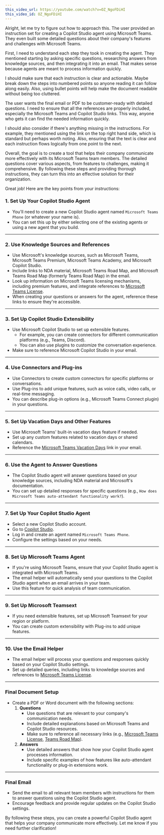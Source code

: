 ```yaml
---
this_video_url: https://youtube.com/watch?v=OZ_NgoFDiHI
this_video_id: OZ_NgoFDiHI
---
```

<think>
Alright, let me try to figure out how to approach this. The user provided an instruction set for creating a Copilot Studio agent using Microsoft Teams. They even built some detailed questions about their company's features and challenges with Microsoft Teams.

First, I need to understand each step they took in creating the agent. They mentioned starting by asking specific questions, researching answers from knowledge sources, and then integrating it into an email. That makes sense because agents are meant to process information quickly.

I should make sure that each instruction is clear and actionable. Maybe break down the steps into numbered points so anyone reading it can follow along easily. Also, using bullet points will help make the document readable without being too cluttered.

The user wants the final email or PDF to be customer-ready with detailed questions. I need to ensure that all the references are properly included, especially the Microsoft Teams and Copilot Studio links. This way, anyone who gets it can find the needed information quickly.

I should also consider if there's anything missing in the instructions. For example, they mentioned using the link on the top right hand side, which is standard but perhaps worth noting. Also, ensuring that the text is clear and each instruction flows logically from one point to the next.

Overall, the goal is to create a tool that helps their company communicate more effectively with its Microsoft Teams team members. The detailed questions cover various aspects, from features to challenges, making it comprehensive. By following these steps and providing thorough instructions, they can turn this into an effective solution for their organization.
</think>

Great job! Here are the key points from your instructions:

### 1. **Set Up Your Copilot Studio Agent**
   - You'll need to create a new Copilot Studio agent named `Microsoft Teams Phone` (or whatever your name is).
   - You can set this up by either selecting one of the existing agents or using a new agent that you build.

---

### 2. **Use Knowledge Sources and References**
   - Use Microsoft's knowledge sources, such as Microsoft Teams, Microsoft Teams Premium, Microsoft Teams Academy, and Microsoft Copilot Studio.
   - Include links to NDA material, Microsoft Teams Road Map, and Microsoft Teams Road Map (formerly Teams Road Map) in the email.
   - Look up information on Microsoft Teams licensing mechanisms, including premium features, and integrate references to [Microsoft Teams License](https://www.microsoft.com/teams).
   - When creating your questions or answers for the agent, reference these links to ensure they're accessible.

---

### 3. **Set Up Copilot Studio Extensibility**
   - Use Microsoft Copilot Studio to set up extensible features.
     - For example, you can create connectors for different communication platforms (e.g., Teams, Discord).
     - You can also use plugins to customize the conversation experience.
   - Make sure to reference Microsoft Copilot Studio in your email.

---

### 4. **Use Connectors and Plug-ins**
   - Use Connectors to create custom connectors for specific platforms or conversations.
   - Use Plug-ins to add unique features, such as voice calls, video calls, or real-time messaging.
   - You can describe plug-in options (e.g., Microsoft Teams Connect plugin) in your questions.

---

### 5. **Set Up Vacation Days and Other Features**
   - Use Microsoft Teams' built-in vacation days feature if needed.
   - Set up any custom features related to vacation days or shared calendars.
   - Reference the [Microsoft Teams Vacation Days](https://www.microsoft.com/teams) link in your email.

---

### 6. **Use the Agent to Answer Questions**
   - The Copilot Studio agent will answer questions based on your knowledge sources, including NDA material and Microsoft's documentation.
   - You can set up detailed responses for specific questions (e.g., `How does Microsoft Teams auto-attendant functionality work?`).

---

### 7. **Set Up Your Copilot Studio Agent**
   - Select a new Copilot Studio account.
   - Go to [Copilot Studio](https://www.copilists.com/).
   - Log in and create an agent named `Microsoft Teams Phone`.
   - Configure the settings based on your needs.

---

### 8. **Set Up Microsoft Teams Agent**
   - If you're using Microsoft Teams, ensure that your Copilot Studio agent is integrated with Microsoft Teams.
   - The email helper will automatically send your questions to the Copilot Studio agent when an email arrives in your team.
   - Use this feature for quick analysis of team communication.

---

### 9. **Set Up Microsoft Teamsext**
   - If you need extensible features, set up Microsoft Teamsext for your region or platform.
   - You can create custom extensibility with Plug-ins to add unique features.

---

### 10. **Use the Email Helper**
   - The email helper will process your questions and responses quickly based on your Copilot Studio settings.
   - Set up detailed queries, including links to knowledge sources and references to [Microsoft Teams License](https://www.microsoft.com/teams).

---

### Final Document Setup
- Create a PDF or Word document with the following sections:
  1. **Questions**
     - Use questions that are relevant to your company's communication needs.
     - Include detailed explanations based on Microsoft Teams and Copilot Studio resources.
     - Make sure to reference all necessary links (e.g., [Microsoft Teams License](https://www.microsoft.com/teams), [Teams Road Map](https://roadmap.microsoft.com/)).
  2. **Answers**
     - Use detailed answers that show how your Copilot Studio agent processes information.
     - Include specific examples of how features like auto-attendant functionality or plug-in extensions work.

---

### Final Email
- Send the email to all relevant team members with instructions for them to answer questions using the Copilot Studio agent.
- Encourage feedback and provide regular updates on the Copilot Studio settings.

By following these steps, you can create a powerful Copilot Studio agent that helps your company communicate more effectively. Let me know if you need further clarification!
